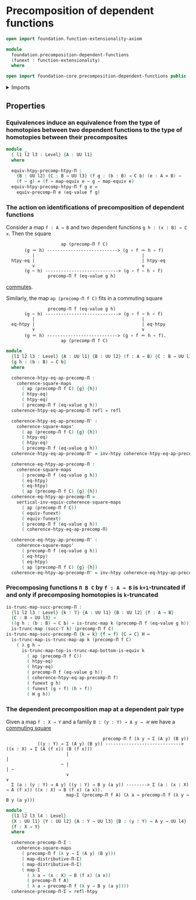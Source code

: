 # Precomposition of dependent functions

```agda
open import foundation.function-extensionality-axiom

module
  foundation.precomposition-dependent-functions
  (funext : function-extensionality)
  where

open import foundation-core.precomposition-dependent-functions public
```

<details><summary>Imports</summary>

```agda
open import foundation.action-on-identifications-functions
open import foundation.dependent-pair-types
open import foundation.dependent-universal-property-equivalences funext
open import foundation.function-extensionality funext

open import foundation.universe-levels

open import foundation-core.commuting-squares-of-maps funext
open import foundation-core.equivalences
open import foundation-core.function-types
open import foundation-core.functoriality-dependent-pair-types
open import foundation-core.homotopies
open import foundation-core.identity-types
open import foundation-core.truncated-maps funext
open import foundation-core.truncation-levels
open import foundation-core.type-theoretic-principle-of-choice
```

</details>

## Properties

### Equivalences induce an equivalence from the type of homotopies between two dependent functions to the type of homotopies between their precomposites

```agda
module _
  { l1 l2 l3 : Level} {A : UU l1}
  where

  equiv-htpy-precomp-htpy-Π :
    {B : UU l2} {C : B → UU l3} (f g : (b : B) → C b) (e : A ≃ B) →
    (f ~ g) ≃ (f ∘ map-equiv e ~ g ∘ map-equiv e)
  equiv-htpy-precomp-htpy-Π f g e =
    equiv-precomp-Π e (eq-value f g)
```

### The action on identifications of precomposition of dependent functions

Consider a map `f : A → B` and two dependent functions `g h : (x : B) → C x`.
Then the square

```text
                     ap (precomp-Π f C)
       (g ＝ h) ---------------------------> (g ∘ f ＝ h ∘ f)
          |                                         |
  htpy-eq |                                         | htpy-eq
          ∨                                         ∨
       (g ~ h) ----------------------------> (g ∘ f ~ h ∘ f)
                precomp-Π f (eq-value g h)
```

[commutes](foundation-core.commuting-squares-of-maps.md).

Similarly, the map `ap (precomp-Π f C)` fits in a commuting square

```text
                precomp-Π f (eq-value g h)
       (g ~ h) ----------------------------> (g ∘ f ~ h ∘ f)
          |                                         |
  eq-htpy |                                         | eq-htpy
          ∨                                         ∨
       (g ＝ h) ---------------------------> (g ∘ f ＝ h ∘ f).
                     ap (precomp-Π f C)
```

```agda
module _
  {l1 l2 l3 : Level} {A : UU l1} {B : UU l2} (f : A → B) {C : B → UU l3}
  {g h : (b : B) → C b}
  where

  coherence-htpy-eq-ap-precomp-Π :
    coherence-square-maps
      ( ap (precomp-Π f C) {g} {h})
      ( htpy-eq)
      ( htpy-eq)
      ( precomp-Π f (eq-value g h))
  coherence-htpy-eq-ap-precomp-Π refl = refl

  coherence-htpy-eq-ap-precomp-Π' :
    coherence-square-maps'
      ( ap (precomp-Π f C) {g} {h})
      ( htpy-eq)
      ( htpy-eq)
      ( precomp-Π f (eq-value g h))
  coherence-htpy-eq-ap-precomp-Π' = inv-htpy coherence-htpy-eq-ap-precomp-Π

  coherence-eq-htpy-ap-precomp-Π :
    coherence-square-maps
      ( precomp-Π f (eq-value g h))
      ( eq-htpy)
      ( eq-htpy)
      ( ap (precomp-Π f C) {g} {h})
  coherence-eq-htpy-ap-precomp-Π =
    vertical-inv-equiv-coherence-square-maps
      ( ap (precomp-Π f C))
      ( equiv-funext)
      ( equiv-funext)
      ( precomp-Π f (eq-value g h))
      ( coherence-htpy-eq-ap-precomp-Π)

  coherence-eq-htpy-ap-precomp-Π' :
    coherence-square-maps'
      ( precomp-Π f (eq-value g h))
      ( eq-htpy)
      ( eq-htpy)
      ( ap (precomp-Π f C) {g} {h})
  coherence-eq-htpy-ap-precomp-Π' = inv-htpy coherence-eq-htpy-ap-precomp-Π
```

### Precomposing functions `Π B C` by `f : A → B` is `k+1`-truncated if and only if precomposing homotopies is `k`-truncated

```agda
is-trunc-map-succ-precomp-Π :
  {l1 l2 l3 : Level} {k : 𝕋} {A : UU l1} {B : UU l2} {f : A → B}
  {C : B → UU l3} →
  ((g h : (b : B) → C b) → is-trunc-map k (precomp-Π f (eq-value g h))) →
  is-trunc-map (succ-𝕋 k) (precomp-Π f C)
is-trunc-map-succ-precomp-Π {k = k} {f = f} {C = C} H =
  is-trunc-map-is-trunc-map-ap k (precomp-Π f C)
    ( λ g h →
      is-trunc-map-top-is-trunc-map-bottom-is-equiv k
        ( ap (precomp-Π f C))
        ( htpy-eq)
        ( htpy-eq)
        ( precomp-Π f (eq-value g h))
        ( coherence-htpy-eq-ap-precomp-Π f)
        ( funext g h)
        ( funext (g ∘ f) (h ∘ f))
        ( H g h))
```

### The dependent precomposition map at a dependent pair type

Given a map `f : X → Y` and a family `B : (y : Y) → A y → 𝒰` we have a
[commuting square](foundation-core.commuting-squares-of-maps.md)

```text
                                     precomp-Π f (λ y → Σ (A y) (B y))
            ((y : Y) → Σ (A y) (B y)) -----------------------------> ((x : X) → Σ (A (f x)) (B (f x)))
                       |                                                          |
                     ~ |                                                          | ~
                       ∨                                                          ∨
  Σ (a : (y : Y) → A y) ((y : Y) → B y (a y)) --------> Σ (a : (x : X) → A (f x)) ((x : X) → B (f x) (a x)).
                       map-Σ (precomp-Π f A) (λ a → precomp-Π f (λ y → B y (a y)))
```

```agda
module _
  {l1 l2 l3 l4 : Level}
  {X : UU l1} {Y : UU l2} {A : Y → UU l3} {B : (y : Y) → A y → UU l4}
  {f : X → Y}
  where

  coherence-precomp-Π-Σ :
    coherence-square-maps
      ( precomp-Π f (λ y → Σ (A y) (B y)))
      ( map-distributive-Π-Σ)
      ( map-distributive-Π-Σ)
      ( map-Σ
        ( λ a → (x : X) → B (f x) (a x))
        ( precomp-Π f A)
        ( λ a → precomp-Π f (λ y → B y (a y))))
  coherence-precomp-Π-Σ = refl-htpy
```
